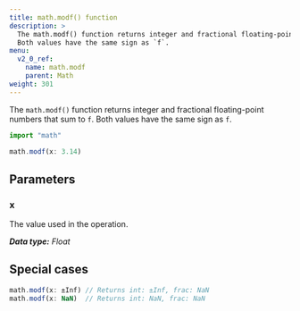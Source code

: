 ```yaml
---
title: math.modf() function
description: >
  The math.modf() function returns integer and fractional floating-point numbers that sum to `f`.
  Both values have the same sign as `f`.
menu:
  v2_0_ref:
    name: math.modf
    parent: Math
weight: 301
---
```


The `math.modf()` function returns integer and fractional floating-point numbers that sum to `f`.
Both values have the same sign as `f`.

```js
import "math"

math.modf(x: 3.14)
```

## Parameters

### x
The value used in the operation.

_**Data type:** Float_

## Special cases
```js
math.modf(x: ±Inf) // Returns int: ±Inf, frac: NaN
math.modf(x: NaN)  // Returns int: NaN, frac: NaN
```
